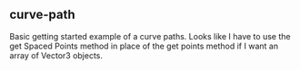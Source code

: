 ## curve-path

Basic getting started example of a curve paths. Looks like I have to use the get Spaced Points method in place of the get points method if I want an array of Vector3 objects.

